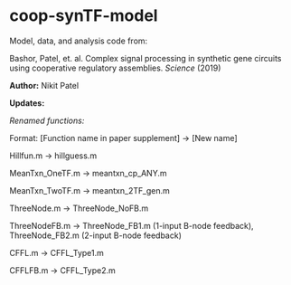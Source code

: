 # coop-synTF-model

Model, data, and analysis code from:

Bashor, Patel, et. al. Complex signal processing in synthetic gene circuits using cooperative regulatory assemblies. *Science* (2019)

**Author:** Nikit Patel

**Updates:**

*Renamed functions:*

Format: [Function name in paper supplement] -> [New name]

Hillfun.m       -> hillguess.m

MeanTxn_OneTF.m -> meantxn_cp_ANY.m

MeanTxn_TwoTF.m -> meantxn_2TF_gen.m

ThreeNode.m     -> ThreeNode_NoFB.m

ThreeNodeFB.m   -> ThreeNode_FB1.m (1-input B-node feedback), ThreeNode_FB2.m (2-input B-node feedback)

CFFL.m          -> CFFL_Type1.m

CFFLFB.m        -> CFFL_Type2.m
